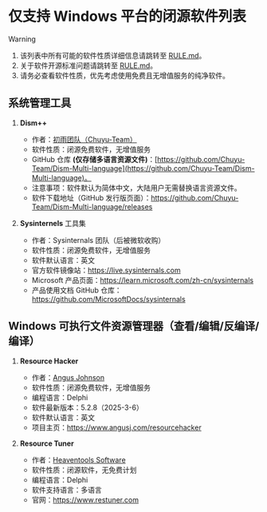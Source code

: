 # 仅支持 Windows 平台的闭源软件列表

> [!WARNING]
> 
> 1. 该列表中所有可能的软件性质详细信息请跳转至 [RULE.md](RULE.md#二-闭源软件列表中所有可能的软件性质)。
> 2. 关于软件开源标准问题请跳转至 [RULE.md](RULE.md#一-定义一个软件是否开源的标准)。
> 3. 请务必查看软件性质，优先考虑使用免费且无增值服务的纯净软件。

## 系统管理工具

1. **Dism++**
   
   - 作者：[初雨团队（Chuyu-Team）](https://github.com/Chuyu-Team)
   - 软件性质：闭源免费软件，无增值服务
   - GitHub 仓库 **(仅存储多语言资源文件)**：[https://github.com/Chuyu-Team/Dism-Multi-language](https://github.com/Chuyu-Team/Dism-Multi-language)。
   - 注意事项：软件默认为简体中文，大陆用户无需替换语言资源文件。
   - 软件下载地址（GitHub 发行版页面）：https://github.com/Chuyu-Team/Dism-Multi-language/releases

2. **Sysinternels** 工具集

   - 作者：Sysinternals 团队（后被微软收购）
   - 软件性质：闭源免费软件，无增值服务
   - 软件默认语言：英文
   - 官方软件镜像站：https://live.sysinternals.com
   - Microsoft 产品页面：https://learn.microsoft.com/zh-cn/sysinternals
   - 产品使用文档 GitHub 仓库：https://github.com/MicrosoftDocs/sysinternals

## Windows 可执行文件资源管理器（查看/编辑/反编译/编译）

1. **Resource Hacker**

   - 作者：[Angus Johnson](https://github.com/AngusJohnson)
   - 软件性质：闭源免费软件，无增值服务
   - 编程语言：Delphi
   - 软件最新版本：5.2.8（2025-3-6）
   - 软件默认语言：英文
   - 项目主页：https://www.angusj.com/resourcehacker

2. **Resource Tuner**

   - 作者：[Heaventools Software](https://www.restuner.com/about.htm)
   - 软件性质：闭源软件，无免费计划
   - 编程语言：Delphi
   - 软件支持语言：多语言
   - 官网：https://www.restuner.com







